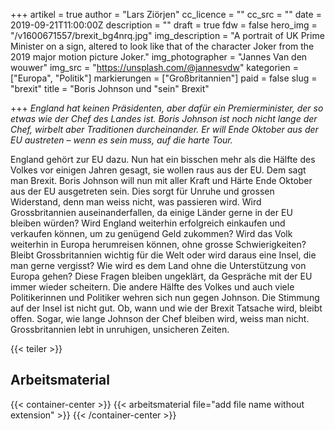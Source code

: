 +++
artikel = true
author = "Lars Ziörjen"
cc_licence = ""
cc_src = ""
date = 2019-09-21T11:00:00Z
description = ""
draft = true
fdw = false
hero_img = "/v1600671557/brexit_bg4nrq.jpg"
img_description = "A portrait of UK Prime Minister on a sign, altered to look like that of the character Joker from the 2019 major motion picture Joker."
img_photographer = "Jannes Van den wouwer"
img_src = "https://unsplash.com/@jannesvdw"
kategorien = ["Europa", "Politik"]
markierungen = ["Großbritannien"]
paid = false
slug = "brexit"
title = "Boris Johnson und \"sein\" Brexit"

+++
_England hat keinen Präsidenten, aber dafür ein Premierminister, der so etwas wie der Chef des Landes ist. Boris Johnson ist noch nicht lange der Chef, wirbelt aber Traditionen durcheinander. Er will Ende Oktober aus der EU austreten – wenn es sein muss, auf die harte Tour._

England gehört zur EU dazu. Nun hat ein bisschen mehr als die Hälfte des Volkes vor einigen Jahren gesagt, sie wollen raus aus der EU. Dem sagt man Brexit. Boris Johnson will nun mit aller Kraft und Härte Ende Oktober aus der EU ausgetreten sein. Dies sorgt für Unruhe und grossen Widerstand, denn man weiss nicht, was passieren wird. Wird Grossbritannien auseinanderfallen, da einige Länder gerne in der EU bleiben würden? Wird England weiterhin erfolgreich einkaufen und verkaufen können, um zu genügend Geld zukommen? Wird das Volk weiterhin in Europa herumreisen können, ohne grosse Schwierigkeiten? Bleibt Grossbritannien wichtig für die Welt oder wird daraus eine Insel, die man gerne vergisst? Wie wird es dem Land ohne die Unterstützung von Europa gehen? Diese Fragen bleiben ungeklärt, da Gespräche mit der EU immer wieder scheitern. Die andere Hälfte des Volkes und auch viele Politikerinnen und Politiker wehren sich nun gegen Johnson. Die Stimmung auf der Insel ist nicht gut. Ob, wann und wie der Brexit Tatsache wird, bleibt offen. Sogar, wie lange Johnson der Chef bleiben wird, weiss man nicht. Grossbritannien lebt in unruhigen, unsicheren Zeiten.

{{< teiler >}}

## Arbeitsmaterial

{{< container-center >}}
{{< arbeitsmaterial file="add file name without extension" >}}
{{< /container-center >}}

## 